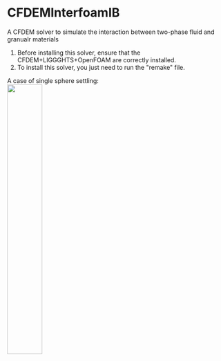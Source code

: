 # CFDEMInterfoamIB
A CFDEM solver to simulate the interaction between two-phase fluid and granualr materials

1. Before installing this solver, ensure that the CFDEM+LIGGGHTS+OpenFOAM are correctly installed.
2. To install this solver, you just need to run the "remake" file.

A case of single sphere settling:  
<img src="https://github.com/shenzhihao/CFDEMInterFoamIB/blob/main/animations/ani1.gif" width=40% height=40%>
